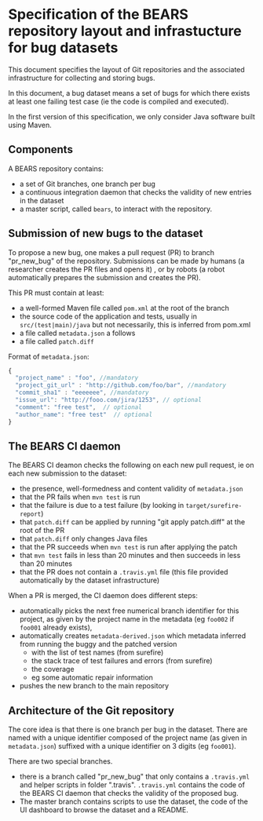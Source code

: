 # Specification of the BEARS repository layout and infrastucture for bug datasets

This document specifies the layout of Git repositories and the associated infrastructure for collecting and storing bugs.

In this document, a bug dataset means a set of bugs for which there exists at least one failing test case (ie the code is compiled and executed).

In the first version of this specification, we only consider Java software built using Maven.

## Components

A BEARS repository contains:

* a set of Git branches, one branch per bug
* a continuous integration daemon that checks the validity of new entries in the dataset
* a master script, called `bears`, to interact with the repository.


## Submission of new bugs to the dataset

To propose a new bug, one makes a pull request (PR) to branch "pr_new_bug" of the repository. Submissions can be made by humans (a researcher creates the PR files and opens it) , or by robots (a robot automatically prepares the submission and creates the PR).

This PR must contain at least:
* a well-formed Maven file called `pom.xml` at the root of the branch
* the source code of the application and tests, usually in `src/(test|main)/java` but not necessarily, this is inferred from pom.xml
* a file called `metadata.json` a follows
* a file called `patch.diff`
 
Format of `metadata.json`:

```js
{ 
  "project_name" : "foo", //mandatory
  "project_git_url" : "http://github.com/foo/bar", //mandatory
  "commit_sha1" : "eeeeeee", //mandatory
  "issue_url": "http://fooo.com/jira/1253", // optional
  "comment": "free test",  // optional
  "author_name": "free test"  // optional
}
```

## The BEARS CI daemon

The BEARS CI deamon checks the following on each new pull request, ie on each new submission to the dataset:

* the presence, well-formedness and content validity of `metadata.json`
* that the PR fails when `mvn test` is run
* that the failure is due to a test failure (by looking in `target/surefire-report`)
* that `patch.diff` can be applied by running "git apply patch.diff" at the root of the PR
* that `patch.diff` only changes Java files
* that the PR succeeds when `mvn test` is run after applying the patch
* that `mvn test` fails in less than 20 minutes and then succeeds in less than 20 minutes
* that the PR does not contain a `.travis.yml` file (this file provided automatically by the dataset infrastructure)

When a PR is merged, the CI daemon does different steps:

* automatically picks the next free numerical branch identifier for this project, as given by the project name in the metadata (eg `foo002` if `foo001` already exists), 
* automatically creates `metadata-derived.json` which metadata inferred from running the buggy and the patched version
  * with the list of test names (from surefire)
  * the stack trace of test failures and errors (from surefire)
  * the coverage
  * eg some automatic repair information
* pushes the new branch to the main repository

## Architecture of the Git repository

The core idea is that there is one branch per bug in the dataset. There are named with a unique identifier composed of the project name (as given in `metadata.json`) suffixed with a unique identifier on 3 digits (eg `foo001`).

There are two special branches.

* there is a branch called "pr_new_bug" that only contains a `.travis.yml` and helper scripts in folder ".travis". `.travis.yml` contains the code of the BEARS CI daemon that checks the validity of the proposed bug.
* The master branch contains scripts to use the dataset, the code of the UI dashboard to browse the dataset and a README.

